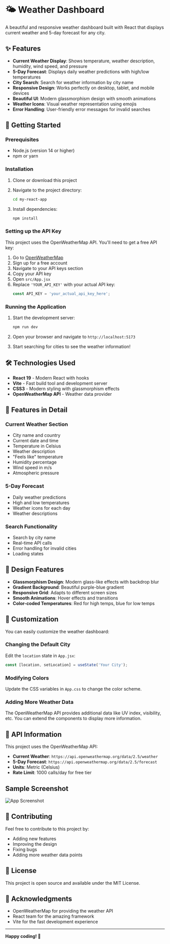 # 🌤️ Weather Dashboard

A beautiful and responsive weather dashboard built with React that displays current weather and 5-day forecast for any city.

## ✨ Features

- **Current Weather Display**: Shows temperature, weather description, humidity, wind speed, and pressure
- **5-Day Forecast**: Displays daily weather predictions with high/low temperatures
- **City Search**: Search for weather information by city name
- **Responsive Design**: Works perfectly on desktop, tablet, and mobile devices
- **Beautiful UI**: Modern glassmorphism design with smooth animations
- **Weather Icons**: Visual weather representation using emojis
- **Error Handling**: User-friendly error messages for invalid searches

## 🚀 Getting Started

### Prerequisites

- Node.js (version 14 or higher)
- npm or yarn

### Installation

1. Clone or download this project
2. Navigate to the project directory:
   ```bash
   cd my-react-app
   ```

3. Install dependencies:
   ```bash
   npm install
   ```

### Setting up the API Key

This project uses the OpenWeatherMap API. You'll need to get a free API key:

1. Go to [OpenWeatherMap](https://openweathermap.org/)
2. Sign up for a free account
3. Navigate to your API keys section
4. Copy your API key
5. Open `src/App.jsx`
6. Replace `'YOUR_API_KEY'` with your actual API key:
   ```javascript
   const API_KEY = 'your_actual_api_key_here';
   ```

### Running the Application

1. Start the development server:
   ```bash
   npm run dev
   ```

2. Open your browser and navigate to `http://localhost:5173`

3. Start searching for cities to see the weather information!

## 🛠️ Technologies Used

- **React 19** - Modern React with hooks
- **Vite** - Fast build tool and development server
- **CSS3** - Modern styling with glassmorphism effects
- **OpenWeatherMap API** - Weather data provider

## 📱 Features in Detail

### Current Weather Section
- City name and country
- Current date and time
- Temperature in Celsius
- Weather description
- "Feels like" temperature
- Humidity percentage
- Wind speed in m/s
- Atmospheric pressure

### 5-Day Forecast
- Daily weather predictions
- High and low temperatures
- Weather icons for each day
- Weather descriptions

### Search Functionality
- Search by city name
- Real-time API calls
- Error handling for invalid cities
- Loading states

## 🎨 Design Features

- **Glassmorphism Design**: Modern glass-like effects with backdrop blur
- **Gradient Background**: Beautiful purple-blue gradient
- **Responsive Grid**: Adapts to different screen sizes
- **Smooth Animations**: Hover effects and transitions
- **Color-coded Temperatures**: Red for high temps, blue for low temps

## 🔧 Customization

You can easily customize the weather dashboard:

### Changing the Default City
Edit the `location` state in `App.jsx`:
```javascript
const [location, setLocation] = useState('Your City');
```

### Modifying Colors
Update the CSS variables in `App.css` to change the color scheme.

### Adding More Weather Data
The OpenWeatherMap API provides additional data like UV index, visibility, etc. You can extend the components to display more information.

## 📝 API Information

This project uses the OpenWeatherMap API:
- **Current Weather**: `https://api.openweathermap.org/data/2.5/weather`
- **5-Day Forecast**: `https://api.openweathermap.org/data/2.5/forecast`
- **Units**: Metric (Celsius)
- **Rate Limit**: 1000 calls/day for free tier

## Sample Screenshot

![App Screenshot](public/screenshot.png)

## 🤝 Contributing

Feel free to contribute to this project by:
- Adding new features
- Improving the design
- Fixing bugs
- Adding more weather data points

## 📄 License

This project is open source and available under the MIT License.

## 🙏 Acknowledgments

- OpenWeatherMap for providing the weather API
- React team for the amazing framework
- Vite for the fast development experience

---

**Happy coding! 🌟**
